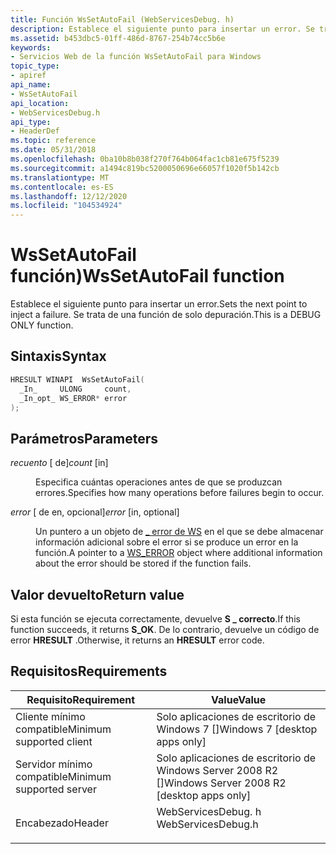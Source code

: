 ```yaml
---
title: Función WsSetAutoFail (WebServicesDebug. h)
description: Establece el siguiente punto para insertar un error. Se trata de una función de solo depuración.
ms.assetid: b453dbc5-01ff-486d-8767-254b74cc5b6e
keywords:
- Servicios Web de la función WsSetAutoFail para Windows
topic_type:
- apiref
api_name:
- WsSetAutoFail
api_location:
- WebServicesDebug.h
api_type:
- HeaderDef
ms.topic: reference
ms.date: 05/31/2018
ms.openlocfilehash: 0ba10b8b038f270f764b064fac1cb81e675f5239
ms.sourcegitcommit: a1494c819bc5200050696e66057f1020f5b142cb
ms.translationtype: MT
ms.contentlocale: es-ES
ms.lasthandoff: 12/12/2020
ms.locfileid: "104534924"
---
```

# <a name="wssetautofail-function"></a><span data-ttu-id="33589-105">WsSetAutoFail función)</span><span class="sxs-lookup"><span data-stu-id="33589-105">WsSetAutoFail function</span></span>

<span data-ttu-id="33589-106">Establece el siguiente punto para insertar un error.</span><span class="sxs-lookup"><span data-stu-id="33589-106">Sets the next point to inject a failure.</span></span> <span data-ttu-id="33589-107">Se trata de una función de solo depuración.</span><span class="sxs-lookup"><span data-stu-id="33589-107">This is a DEBUG ONLY function.</span></span>

## <a name="syntax"></a><span data-ttu-id="33589-108">Sintaxis</span><span class="sxs-lookup"><span data-stu-id="33589-108">Syntax</span></span>


```C++
HRESULT WINAPI  WsSetAutoFail(
  _In_     ULONG     count,
  _In_opt_ WS_ERROR* error
);
```



## <a name="parameters"></a><span data-ttu-id="33589-109">Parámetros</span><span class="sxs-lookup"><span data-stu-id="33589-109">Parameters</span></span>

<dl> <dt>

<span data-ttu-id="33589-110">*recuento* \[ de\]</span><span class="sxs-lookup"><span data-stu-id="33589-110">*count* \[in\]</span></span>
</dt> <dd>

<span data-ttu-id="33589-111">Especifica cuántas operaciones antes de que se produzcan errores.</span><span class="sxs-lookup"><span data-stu-id="33589-111">Specifies how many operations before failures begin to occur.</span></span>

</dd> <dt>

<span data-ttu-id="33589-112">*error* \[ de en, opcional\]</span><span class="sxs-lookup"><span data-stu-id="33589-112">*error* \[in, optional\]</span></span>
</dt> <dd>

<span data-ttu-id="33589-113">Un puntero a un objeto de [ \_ error de WS](ws-error.md) en el que se debe almacenar información adicional sobre el error si se produce un error en la función.</span><span class="sxs-lookup"><span data-stu-id="33589-113">A pointer to a [WS\_ERROR](ws-error.md) object where additional information about the error should be stored if the function fails.</span></span>

</dd> </dl>

## <a name="return-value"></a><span data-ttu-id="33589-114">Valor devuelto</span><span class="sxs-lookup"><span data-stu-id="33589-114">Return value</span></span>

<span data-ttu-id="33589-115">Si esta función se ejecuta correctamente, devuelve **S \_ correcto**.</span><span class="sxs-lookup"><span data-stu-id="33589-115">If this function succeeds, it returns **S\_OK**.</span></span> <span data-ttu-id="33589-116">De lo contrario, devuelve un código de error **HRESULT** .</span><span class="sxs-lookup"><span data-stu-id="33589-116">Otherwise, it returns an **HRESULT** error code.</span></span>

## <a name="requirements"></a><span data-ttu-id="33589-117">Requisitos</span><span class="sxs-lookup"><span data-stu-id="33589-117">Requirements</span></span>



| <span data-ttu-id="33589-118">Requisito</span><span class="sxs-lookup"><span data-stu-id="33589-118">Requirement</span></span> | <span data-ttu-id="33589-119">Value</span><span class="sxs-lookup"><span data-stu-id="33589-119">Value</span></span> |
|-------------------------------------|-----------------------------------------------------------------------------------------------|
| <span data-ttu-id="33589-120">Cliente mínimo compatible</span><span class="sxs-lookup"><span data-stu-id="33589-120">Minimum supported client</span></span><br/> | <span data-ttu-id="33589-121">Solo aplicaciones de escritorio de Windows 7 \[\]</span><span class="sxs-lookup"><span data-stu-id="33589-121">Windows 7 \[desktop apps only\]</span></span><br/>                                                    |
| <span data-ttu-id="33589-122">Servidor mínimo compatible</span><span class="sxs-lookup"><span data-stu-id="33589-122">Minimum supported server</span></span><br/> | <span data-ttu-id="33589-123">Solo aplicaciones de escritorio de Windows Server 2008 R2 \[\]</span><span class="sxs-lookup"><span data-stu-id="33589-123">Windows Server 2008 R2 \[desktop apps only\]</span></span><br/>                                       |
| <span data-ttu-id="33589-124">Encabezado</span><span class="sxs-lookup"><span data-stu-id="33589-124">Header</span></span><br/>                   | <dl> <span data-ttu-id="33589-125"><dt>WebServicesDebug. h</dt></span><span class="sxs-lookup"><span data-stu-id="33589-125"><dt>WebServicesDebug.h</dt></span></span> </dl> |



 

 





